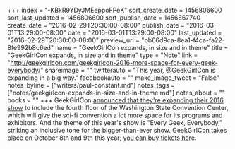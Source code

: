 +++
index = "-KBkR9YDyJMEeppoFPeK"
sort_create_date = 1456806600
sort_last_updated = 1456806600
sort_publish_date = 1456867740
create_date = "2016-02-29T20:30:00-08:00"
publish_date = "2016-03-01T13:29:00-08:00"
date = "2016-03-01T13:29:00-08:00"
last_updated = "2016-02-29T20:30:00-08:00"
preview_url = "bb66d9ca-8ea1-f4ca-fa22-8fe992b8c6ed"
name = "GeekGirlCon expands, in size and in theme"
title = "GeekGirlCon expands, in size and in theme"
type = "Note"
link = "http://geekgirlcon.com/geekgirlcon-2016-more-space-for-every-geek-everybody/"
shareimage = ""
twitterauto = "This year, @GeekGirlCon is expanding in a big way."
facebookauto = ""
make_image_tweet = "False"
notes_byline = ["writers/paul-constant.md"]
notes_tags = ["notes/geekgirlcon-expands-in-size-and-in-theme.md"]
notes_about = ""
books = ""
+++
GeekGirlCon [announced that they're expanding their 2016 show](http://geekgirlcon.com/geekgirlcon-2016-more-space-for-every-geek-everybody/) to include the fourth floor of the Washington State Convention Center, which will give the sci-fi convention a lot more space for its programs and exhibitors. And the theme of this year's show is "Every Geek, Everybody," striking an inclusive tone for the bigger-than-ever show. GeekGirlCon takes place on October 8th and 9th this year; [you can buy tickets here](http://www.brownpapertickets.com/event/2426480z).
